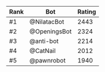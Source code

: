 Rank|Bot|Rating
---|---|---
#1|@NilatacBot|2443
#2|@OpeningsBot|2324
#3|@anti-bot|2214
#4|@CatNail|2012
#5|@pawnrobot|1940

